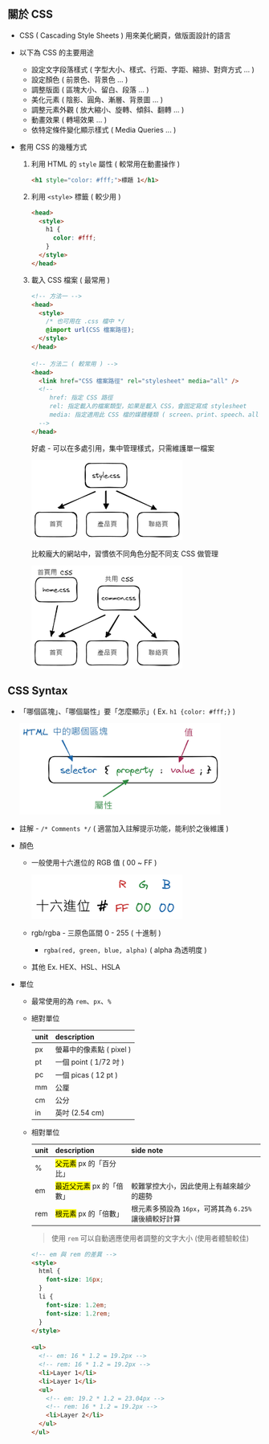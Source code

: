 ## 關於 CSS

- CSS ( Cascading Style Sheets ) 用來美化網頁，做版面設計的語言

- 以下為 CSS 的主要用途

  - 設定文字段落樣式 ( 字型大小、樣式、行距、字距、縮排、對齊方式 ... )
  - 設定顏色 ( 前景色、背景色 ... )
  - 調整版面 ( 區塊大小、留白、段落 ... )
  - 美化元素 ( 陰影、圓角、漸層、背景圖 ... )
  - 調整元素外觀 ( 放大縮小、旋轉、傾斜、翻轉 ... )
  - 動畫效果 ( 轉場效果 ... )
  - 依特定條件變化顯示樣式 ( Media Queries ... )

- 套用 CSS 的幾種方式

  1. 利用 HTML 的 `style` 屬性 ( 較常用在動畫操作 )

     ```html
     <h1 style="color: #fff;">標題 1</h1>
     ```

  2. 利用 `<style>` 標籤 ( 較少用 )

     ```html
     <head>
       <style>
         h1 {
           color: #fff;
         }
       </style>
     </head>
     ```

  3. 載入 CSS 檔案 ( 最常用 )

     ```html
     <!-- 方法一 -->
     <head>
       <style>
         /* 也可用在 .css 檔中 */
         @import url(CSS 檔案路徑);
       </style>
     </head>

     <!-- 方法二 ( 較常用 ) -->
     <head>
       <link href="CSS 檔案路徑" rel="stylesheet" media="all" />
       <!-- 
          href: 指定 CSS 路徑 
          rel: 指定載入的檔案類型，如果是載入 CSS，會固定寫成 stylesheet
          media: 指定適用此 CSS 檔的媒體種類 ( screen、print、speech、all )
       -->
     </head>
     ```

     好處 - 可以在多處引用，集中管理樣式，只需維護單一檔案

     <img src="./img/css_stylesheet1.jpg" alt="CSS" width="300" />

     比較龐大的網站中，習慣依不同角色分配不同支 CSS 做管理

     <img src="./img/css_stylesheet2.jpg" alt="CSS" width="300" />

## CSS Syntax

- 「哪個區塊」、「哪個屬性」要「怎麼顯示」( Ex. `h1 {color: #fff;}` )

  <img src="./img/css_syntax.jpg" alt="CSS" width="400" />

- 註解 - `/* Comments */` ( 適當加入註解提示功能，能利於之後維護 )

- 顏色

  - 一般使用十六進位的 RGB 值 ( 00 ~ FF )

    <img src="./img/css_rgb.jpg" alt="CSS" width="300" />

  - rgb/rgba - 三原色區間 0 - 255 ( 十進制 )

    - `rgba(red, green, blue, alpha)` ( alpha 為透明度 )

  - 其他 Ex. HEX、HSL、HSLA

- 單位

  - 最常使用的為 `rem`、`px`、`%`

  - 絕對單位

    | unit | description              |
    | ---- | ------------------------ |
    | px   | 螢幕中的像素點 ( pixel ) |
    | pt   | 一個 point ( 1/72 吋 )   |
    | pc   | 一個 picas ( 12 pt )     |
    | mm   | 公厘                     |
    | cm   | 公分                     |
    | in   | 英吋 (2.54 cm)           |

  - 相對單位

    | unit | description                           | side note                                              |
    | ---- | ------------------------------------- | ------------------------------------------------------ |
    | %    | <mark>父元素</mark> px 的「百分比」   |                                                        |
    | em   | <mark>最近父元素</mark> px 的「倍數」 | 較難掌控大小，因此使用上有越來越少的趨勢               |
    | rem  | <mark>根元素</mark> px 的「倍數」     | 根元素多預設為 `16px`，可將其為 `6.25%` 讓後續較好計算 |

    > 使用 `rem` 可以自動適應使用者調整的文字大小 (使用者體驗較佳)

    ```html
    <!-- em 與 rem 的差異 -->
    <style>
      html {
        font-size: 16px;
      }
      li {
        font-size: 1.2em;
        font-size: 1.2rem;
      }
    </style>

    <ul>
      <!-- em: 16 * 1.2 = 19.2px -->
      <!-- rem: 16 * 1.2 = 19.2px -->
      <li>Layer 1</li>
      <li>Layer 1</li>
      <ul>
        <!-- em: 19.2 * 1.2 = 23.04px -->
        <!-- rem: 16 * 1.2 = 19.2px -->
        <li>Layer 2</li>
      </ul>
    </ul>
    ```

